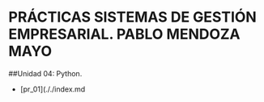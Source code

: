 # PRÁCTICAS SISTEMAS DE GESTIÓN EMPRESARIAL. PABLO MENDOZA MAYO

##Unidad 04: Python.

- [pr_01](././index.md